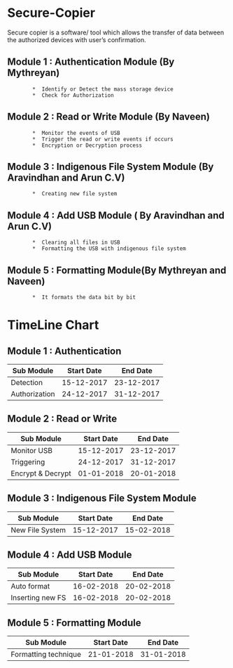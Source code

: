 # Secure-Copier
Secure copier is a software/ tool which allows the transfer of data between the authorized devices with user’s confirmation. 

## Module 1 : Authentication Module (By Mythreyan)
            *  Identify or Detect the mass storage device
            *  Check for Authorization
## Module 2 :  Read or Write Module (By Naveen)
            *  Monitor the events of USB
            *  Trigger the read or write events if occurs
            *  Encryption or Decryption process
## Module 3 : Indigenous File System Module (By Aravindhan and Arun C.V)  
            *  Creating new file system
## Module 4 : Add USB Module ( By Aravindhan and Arun C.V)
            *  Clearing all files in USB
            *  Formatting the USB with indigenous file system

## Module 5 : Formatting Module(By Mythreyan and Naveen)
            *  It formats the data bit by bit
            


# TimeLine Chart

## Module 1 : Authentication

 Sub Module   | Start Date | End Date
--------------|------------|------------
 Detection    | 15-12-2017 | 23-12-2017
 Authorization| 24-12-2017 | 31-12-2017
 
 ## Module 2 : Read or Write

   Sub Module     | Start Date | End Date
------------------|------------|------------
 Monitor USB      | 15-12-2017 | 23-12-2017
 Triggering       | 24-12-2017 | 31-12-2017
 Encrypt & Decrypt| 01-01-2018 | 20-01-2018
 
 ## Module 3 : Indigenous File System Module
 
  Sub Module    | Start Date | End Date
----------------|------------|------------
 New File System| 15-12-2017 | 15-02-2018
 
 ## Module 4 : Add USB Module
 
 
   Sub Module      | Start Date | End Date
-------------------|------------|------------
 Auto format       | 16-02-2018 | 20-02-2018
 Inserting new FS  | 16-02-2018 | 20-02-2018
 
 ## Module 5 : Formatting Module
 
  Sub Module         | Start Date | End Date
---------------------|------------|------------
 Formatting technique| 21-01-2018 | 31-01-2018
